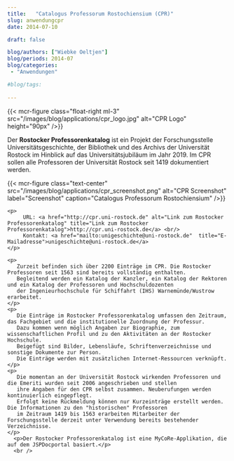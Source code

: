 ```yaml
---
title:   "Catalogus Professorum Rostochiensium (CPR)"
slug: anwendungcpr
date: 2014-07-10

draft: false

blog/authors: ["Wiebke Oeltjen"]
blog/periods: 2014-07
blog/categories:
 - "Anwendungen"

#blog/tags:
 
---
```



{{< mcr-figure  class="float-right ml-3" src="/images/blog/applications/cpr_logo.jpg" alt="CPR Logo" height="90px" />}}


Der **Rostocker Professorenkatalog** ist ein Projekt der Forschungsstelle Universitätsgeschichte, 
der Bibliothek und des Archivs der Universität Rostock im Hinblick auf das Universitätsjubiläum im Jahr 2019. 
Im CPR sollen alle Professoren der Universität Rostock seit 1419 dokumentiert werden.   
<div style="clear:both"></div>

{{< mcr-figure class="text-center" src="/images/blog/applications/cpr_screenshot.png" alt="CPR Screenshot"
  label="Screenshot" caption="Catalogus Professorum Rostochiensium" />}}
         

     


    <p>
         URL: <a href="http://cpr.uni-rostock.de" alt="Link zum Rostocker Professorenkatalog" title="Link zum Rostocker Professorenkatalog">http://cpr.uni-rostock.de</a> <br/>
         Kontakt: <a href="mailto:unigeschichte@uni-rostock.de"  title="E-Mailadresse">unigeschichte@uni-rostock.de</a>
    </p>
     
    <p>
       Zurzeit befinden sich über 2200 Einträge im CPR. Die Rostocker Professoren seit 1563 sind bereits vollständig enthalten. 
       Begleitend werden ein Katalog der Kanzler, ein Katalog der Rektoren und ein Katalog der Professoren und Hochschuldozenten 
       der Ingenieurhochschule für Schiffahrt (IHS) Warnemünde/Wustrow erarbeitet.
    </p>
    <p>
       Die Einträge im Rostocker Professorenkatalog umfassen den Zeitraum, das Fachgebiet und die institutionelle Zuordnung der Professur. 
       Dazu kommen wenn möglich Angaben zur Biographie, zum wissenschaftlichen Profil und zu den Aktivitäten an der Rostocker Hochschule. 
       Beigefügt sind Bilder, Lebensläufe, Schriftenverzeichnisse und sonstige Dokumente zur Person. 
       Die Einträge werden mit zusätzlichen Internet-Ressourcen verknüpft. 
    </p> 
    <p>
       Die momentan an der Universität Rostock wirkenden Professoren und die Emeriti wurden seit 2006 angeschrieben und stellen 
       ihre Angaben für den CPR selbst zusammen. Neuberufungen werden kontinuierlich eingepflegt. 
       Erfolgt keine Rückmeldung können nur Kurzeinträge erstellt werden. Die Informationen zu den "historischen" Professoren 
       im Zeitraum 1419 bis 1563 erarbeiten Mitarbeiter der Forschungsstelle derzeit unter Verwendung bereits bestehender Verzeichnisse. 
    </p>
      <p>Der Rostocker Professorenkatalog ist eine MyCoRe-Applikation, die auf dem JSPDocportal basiert.</p>
      <br />

